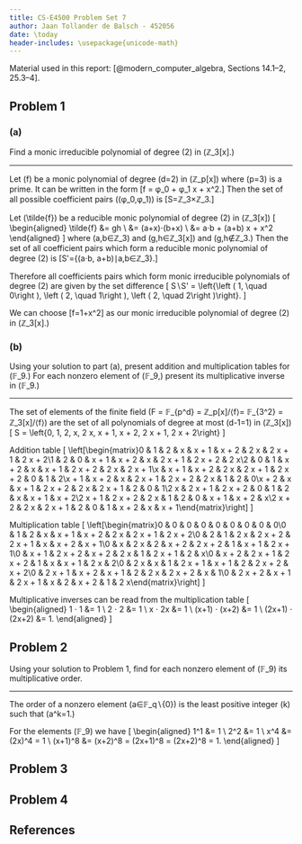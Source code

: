 ```yaml
---
title: CS-E4500 Problem Set 7
author: Jaan Tollander de Balsch - 452056
date: \today
header-includes: \usepackage{unicode-math}
---
```

Material used in this report: [@modern_computer_algebra, Sections 14.1–2, 25.3–4].

## Problem 1
### (a)
Find a monic irreducible polynomial of degree \(2\) in \(ℤ_3[x].\)

---

Let \(f\) be a monic polynomial of degree \(d=2\) in \(ℤ_p[x]\) where \(p=3\) is a prime. It can be written in the form \[f = φ_0 + φ_1 x + x^2.\] Then the set of all possible coefficient pairs \((φ_0,φ_1)\) is \[S=ℤ_3×ℤ_3.\]

Let \(\tilde{f}\) be a reducible monic polynomial of degree \(2\) in \(ℤ_3[x]\)
\[
\begin{aligned}
\tilde{f} &= gh \\
&= (a+x)⋅(b+x) \\
&= a⋅b + (a+b) x + x^2
\end{aligned}
\]
where \(a,b∈ℤ_3\) and \(g,h∈ℤ_3[x]\) and \(g,h∉ℤ_3.\) Then the set of all coefficient pairs which form a reducible monic polynomial of degree \(2\) is \[S'=\{(a⋅b, a+b)∣a,b∈ℤ_3\}.\]

Therefore all coefficients pairs which form monic irreducible polynomials of degree \(2\) are given by the set difference
\[
S∖S' = \left\{\left ( 1, \quad 0\right ), \left ( 2, \quad 1\right ), \left ( 2, \quad 2\right )\right\}.
\]

We can choose \[f=1+x^2\] as our monic irreducible polynomial of degree \(2\) in \(ℤ_3[x].\)


### (b)
Using your solution to part (a), present addition and multiplication tables for \(𝔽_9.\) For each nonzero element of \(𝔽_9,\) present its multiplicative inverse in \(𝔽_9.\)

---

The set of elements of the finite field \(F = 𝔽_{p^d} = ℤ_p[x]/⟨f⟩= 𝔽_{3^2} = ℤ_3[x]/⟨f⟩\) are the set of all polynomials of degree at most \(d-1=1\) in \(ℤ_3[x]\)
\[
S = \left\{0, 1, 2, x, 2 x, x + 1, x + 2, 2 x + 1, 2 x + 2\right\}
\]

Addition table
\[
\left[\begin{matrix}0 & 1 & 2 & x & x + 1 & x + 2 & 2 x & 2 x + 1 & 2 x + 2\\1 & 2 & 0 & x + 1 & x + 2 & x & 2 x + 1 & 2 x + 2 & 2 x\\2 & 0 & 1 & x + 2 & x & x + 1 & 2 x + 2 & 2 x & 2 x + 1\\x & x + 1 & x + 2 & 2 x & 2 x + 1 & 2 x + 2 & 0 & 1 & 2\\x + 1 & x + 2 & x & 2 x + 1 & 2 x + 2 & 2 x & 1 & 2 & 0\\x + 2 & x & x + 1 & 2 x + 2 & 2 x & 2 x + 1 & 2 & 0 & 1\\2 x & 2 x + 1 & 2 x + 2 & 0 & 1 & 2 & x & x + 1 & x + 2\\2 x + 1 & 2 x + 2 & 2 x & 1 & 2 & 0 & x + 1 & x + 2 & x\\2 x + 2 & 2 x & 2 x + 1 & 2 & 0 & 1 & x + 2 & x & x + 1\end{matrix}\right]
\]

Multiplication table
\[
\left[\begin{matrix}0 & 0 & 0 & 0 & 0 & 0 & 0 & 0 & 0\\0 & 1 & 2 & x & x + 1 & x + 2 & 2 x & 2 x + 1 & 2 x + 2\\0 & 2 & 1 & 2 x & 2 x + 2 & 2 x + 1 & x & x + 2 & x + 1\\0 & x & 2 x & 2 & x + 2 & 2 x + 2 & 1 & x + 1 & 2 x + 1\\0 & x + 1 & 2 x + 2 & x + 2 & 2 x & 1 & 2 x + 1 & 2 & x\\0 & x + 2 & 2 x + 1 & 2 x + 2 & 1 & x & x + 1 & 2 x & 2\\0 & 2 x & x & 1 & 2 x + 1 & x + 1 & 2 & 2 x + 2 & x + 2\\0 & 2 x + 1 & x + 2 & x + 1 & 2 & 2 x & 2 x + 2 & x & 1\\0 & 2 x + 2 & x + 1 & 2 x + 1 & x & 2 & x + 2 & 1 & 2 x\end{matrix}\right]
\]

Multiplicative inverses can be read from the multiplication table
\[
\begin{aligned}
1 ⋅ 1 &= 1 \\
2 ⋅ 2 &= 1 \\
x ⋅ 2x &= 1 \\
(x+1) ⋅ (x+2) &= 1 \\
(2x+1) ⋅ (2x+2) &= 1.
\end{aligned}
\]


## Problem 2
Using your solution to Problem 1, find for each nonzero element of \(𝔽_9\) its multiplicative order.

---

The order of a nonzero element \(a∈𝔽_q∖\{0\}\) is the least positive integer \(k\) such that \(a^k=1.\)

For the elements \(𝔽_9\) we have
\[
\begin{aligned}
1^1 &= 1 \\
2^2 &= 1 \\
x^4 &= (2x)^4 = 1 \\
(x+1)^8 &= (x+2)^8 = (2x+1)^8 = (2x+2)^8 = 1.
\end{aligned}
\]


## Problem 3
## Problem 4
## References
